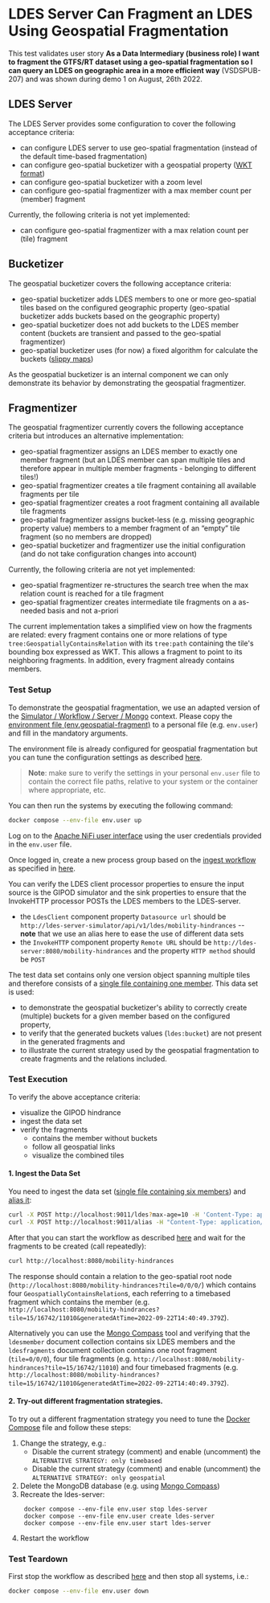 # LDES Server Can Fragment an LDES Using Geospatial Fragmentation
This test validates user story **As a Data Intermediary (business role) I want to fragment the GTFS/RT dataset using a geo-spatial fragmentation so I can query an LDES on geographic area in a more efficient way** (VSDSPUB-207) and was shown during demo 1 on August, 26th 2022.

## LDES Server
The LDES Server provides some configuration to cover the following acceptance criteria:
* can configure LDES server to use geo-spatial fragmentation (instead of the default time-based fragmentation)
* can configure geo-spatial bucketizer with a geospatial property ([WKT format](https://opengeospatial.github.io/ogc-geosparql/geosparql11/spec.html#_rdfs_datatype_geowktliteral))
* can configure geo-spatial bucketizer with a zoom level
* can configure geo-spatial fragmentizer with a max member count per (member) fragment

Currently, the following criteria is not yet implemented:
* can configure geo-spatial fragmentizer with a max relation count per (tile) fragment

## Bucketizer
The geospatial bucketizer covers the following acceptance criteria:
* geo-spatial bucketizer adds LDES members to one or more geo-spatial tiles based on the configured geographic property (geo-spatial bucketizer adds buckets based on the geographic property)
* geo-spatial bucketizer does not add buckets to the LDES member content (buckets are transient and passed to the geo-spatial fragmentizer)
* geo-spatial bucketizer uses (for now) a fixed algorithm for calculate the buckets ([slippy maps](https://wiki.openstreetmap.org/wiki/Slippy_map_tilenames))

As the geospatial bucketizer is an internal component we can only demonstrate its behavior by demonstrating the geospatial fragmentizer.

## Fragmentizer
The geospatial fragmentizer currently covers the following acceptance criteria but introduces an alternative implementation:
* geo-spatial fragmentizer assigns an LDES member to exactly one member fragment (but an LDES member can span multiple tiles and therefore appear in multiple member fragments - belonging to different tiles!)
* geo-spatial fragmentizer creates a tile fragment containing all available fragments per tile
* geo-spatial fragmentizer creates a root fragment containing all available tile fragments
* geo-spatial fragmentizer assigns bucket-less (e.g. missing geographic property value) members to a member fragment of an “empty” tile fragment (so no members are dropped)
* geo-spatial bucketizer and fragmentizer use the initial configuration (and do not take configuration changes into account)

Currently, the following criteria are not yet implemented:
* geo-spatial fragmentizer re-structures the search tree when the max relation count is reached for a tile fragment
* geo-spatial fragmentizer creates intermediate tile fragments on a as-needed basis and not a-priori

The current implementation takes a simplified view on how the fragments are related: every fragment contains one or more relations of type `tree:GeospatiallyContainsRelation` with its `tree:path` containing the tile's bounding box expressed as WKT. This allows a fragment to point to its neighboring fragments. In addition, every fragment already contains members.

### Test Setup
To demonstrate the geospatial fragmentation, we use an adapted version of the [Simulator / Workflow / Server / Mongo](../../../support/context/simulator-workflow-server-mongo/README.md) context. Please copy the [environment file (env.geospatial-fragment)](./env.geospatial-fragment) to a personal file (e.g. `env.user`) and fill in the mandatory arguments. 

The environment file is already configured for geospatial fragmentation but you can tune the configuration settings as described [here](../../../support/context/simulator-workflow-server-mongo/README.md#geospatial-fragmentation).

> **Note**: make sure to verify the settings in your personal `env.user` file to contain the correct file paths, relative to your system or the container where appropriate, etc.

You can then run the systems by executing the following command:
```bash
docker compose --env-file env.user up
```

Log on to the [Apache NiFi user interface](https://localhost:8443/nifi) using the user credentials provided in the `env.user` file.

Once logged in, create a new process group based on the [ingest workflow](./nifi-workflow.json) as specified in [here](../../../support/context/workflow/README.md#creating-a-workflow).

You can verify the LDES client processor properties to ensure the input source is the GIPOD simulator and the sink properties to ensure that the InvokeHTTP processor POSTs the LDES members to the LDES-server.
* the `LdesClient` component property `Datasource url` should be `http://ldes-server-simulator/api/v1/ldes/mobility-hindrances` -- **note** that we use an alias here to ease the use of different data sets
* the `InvokeHTTP` component property `Remote URL` should be `http://ldes-server:8080/mobility-hindrances` and the property `HTTP method` should be `POST`

The test data set contains only one version object spanning multiple tiles and therefore consists of a [single file containing one member](./data/six-members.jsonld). This data set is used:
* to demonstrate the geospatial bucketizer's ability to correctly create (multiple) buckets for a given member based on the configured property,
* to verify that the generated buckets values (`ldes:bucket`) are not present in the generated fragments and
* to illustrate the current strategy used by the geospatial fragmentation to create fragments and the relations included.

### Test Execution
To verify the above acceptance criteria:
* visualize the GIPOD hindrance
* ingest the data set
* verify the fragments
    * contains the member without buckets
    * follow all geospatial links
    * visualize the combined tiles

#### 1. Ingest the Data Set
You need to ingest the data set ([single file containing six members](./data/six-members.jsonld)) and [alias it](./create-alias.json):
```bash
curl -X POST http://localhost:9011/ldes?max-age=10 -H 'Content-Type: application/json-ld' -d '@data/six-members.jsonld'
curl -X POST http://localhost:9011/alias -H "Content-Type: application/json" -d '@create-alias.json'
```

After that you can start the workflow as described [here](../../../support/context/workflow/README.md#starting-a-workflow) and wait for the fragments to be created (call repeatedly):
```bash
curl http://localhost:8080/mobility-hindrances
```
The response should contain a relation to the geo-spatial root node (`http://localhost:8080/mobility-hindrances?tile=0/0/0/`) which contains four `GeospatiallyContainsRelation`s, each referring to a timebased fragment which contains the member (e.g. `http://localhost:8080/mobility-hindrances?tile=15/16742/11010&generatedAtTime=2022-09-22T14:40:49.379Z`).

Alternatively you can use the [Mongo Compass](https://www.mongodb.com/products/compass) tool and verifying that the `ldesmember` document collection contains six LDES members and the `ldesfragments` document collection contains one root fragment (`tile=0/0/0`), four tile fragments (e.g. `http://localhost:8080/mobility-hindrances?tile=15/16742/11010`) and four timebased fragments (e.g. `http://localhost:8080/mobility-hindrances?tile=15/16742/11010&generatedAtTime=2022-09-22T14:40:49.379Z`).

#### 2. Try-out different fragmentation strategies.

To try out a different fragmentation strategy you need to tune the [Docker Compose](./docker-compose.yml) file and follow these steps:
1. Change the strategy, e.g.:
   * Disable the current strategy (comment) and enable (uncomment) the `ALTERNATIVE STRATEGY: only timebased`
   * Disable the current strategy (comment) and enable (uncomment) the `ALTERNATIVE STRATEGY: only geospatial`
2. Delete the MongoDB database (e.g. using [Mongo Compass](https://www.mongodb.com/products/compass))
3. Recreate the ldes-server:
   ```
    docker compose --env-file env.user stop ldes-server  
    docker compose --env-file env.user create ldes-server
    docker compose --env-file env.user start ldes-server   
    ``` 
4. Restart the workflow

### Test Teardown
First stop the workflow as described [here](../../../support/context/workflow/README.md#stopping-a-workflow) and then stop all systems, i.e.:
```bash
docker compose --env-file env.user down
```
